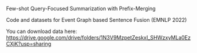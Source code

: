 Few-shot Query-Focused Summarization with Prefix-Merging

Code and datasets for Event Graph based Sentence Fusion (EMNLP 2022)

You can download data here: https://drive.google.com/drive/folders/1N3V9MzpetZeskxI_SHWzxyMLa0EzCXjK?usp=sharing
